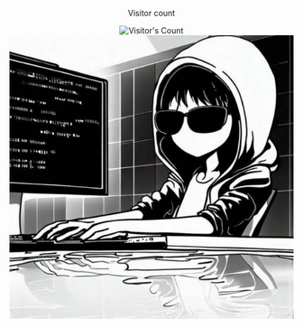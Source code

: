 <div align="center"> 
  <p>Visitor count</p>
  <img src="https://profile-counter.glitch.me/gig-ankitsharma/count.svg" alt="Visitor's Count" />
</div>
  <img src="https://github.com/gig-ankitsharma/gig-ankitsharma/blob/main/91779771e0c323b769b5468319754d3a.jpg" alt="cool coder :)">
